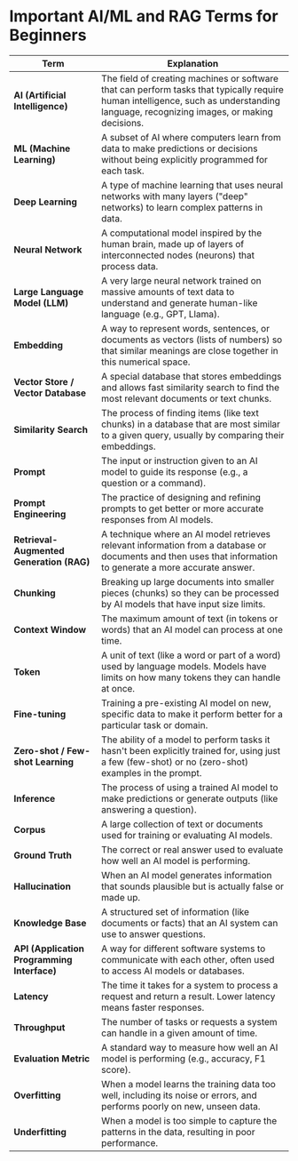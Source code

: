 # Important AI/ML and RAG Terms for Beginners

| Term                | Explanation |
|---------------------|-------------|
| **AI (Artificial Intelligence)** | The field of creating machines or software that can perform tasks that typically require human intelligence, such as understanding language, recognizing images, or making decisions. |
| **ML (Machine Learning)** | A subset of AI where computers learn from data to make predictions or decisions without being explicitly programmed for each task. |
| **Deep Learning**   | A type of machine learning that uses neural networks with many layers ("deep" networks) to learn complex patterns in data. |
| **Neural Network**  | A computational model inspired by the human brain, made up of layers of interconnected nodes (neurons) that process data. |
| **Large Language Model (LLM)** | A very large neural network trained on massive amounts of text data to understand and generate human-like language (e.g., GPT, Llama). |
| **Embedding**       | A way to represent words, sentences, or documents as vectors (lists of numbers) so that similar meanings are close together in this numerical space. |
| **Vector Store / Vector Database** | A special database that stores embeddings and allows fast similarity search to find the most relevant documents or text chunks. |
| **Similarity Search** | The process of finding items (like text chunks) in a database that are most similar to a given query, usually by comparing their embeddings. |
| **Prompt**          | The input or instruction given to an AI model to guide its response (e.g., a question or a command). |
| **Prompt Engineering** | The practice of designing and refining prompts to get better or more accurate responses from AI models. |
| **Retrieval-Augmented Generation (RAG)** | A technique where an AI model retrieves relevant information from a database or documents and then uses that information to generate a more accurate answer. |
| **Chunking**        | Breaking up large documents into smaller pieces (chunks) so they can be processed by AI models that have input size limits. |
| **Context Window**  | The maximum amount of text (in tokens or words) that an AI model can process at one time. |
| **Token**           | A unit of text (like a word or part of a word) used by language models. Models have limits on how many tokens they can handle at once. |
| **Fine-tuning**     | Training a pre-existing AI model on new, specific data to make it perform better for a particular task or domain. |
| **Zero-shot / Few-shot Learning** | The ability of a model to perform tasks it hasn't been explicitly trained for, using just a few (few-shot) or no (zero-shot) examples in the prompt. |
| **Inference**       | The process of using a trained AI model to make predictions or generate outputs (like answering a question). |
| **Corpus**          | A large collection of text or documents used for training or evaluating AI models. |
| **Ground Truth**    | The correct or real answer used to evaluate how well an AI model is performing. |
| **Hallucination**   | When an AI model generates information that sounds plausible but is actually false or made up. |
| **Knowledge Base**  | A structured set of information (like documents or facts) that an AI system can use to answer questions. |
| **API (Application Programming Interface)** | A way for different software systems to communicate with each other, often used to access AI models or databases. |
| **Latency**         | The time it takes for a system to process a request and return a result. Lower latency means faster responses. |
| **Throughput**      | The number of tasks or requests a system can handle in a given amount of time. |
| **Evaluation Metric** | A standard way to measure how well an AI model is performing (e.g., accuracy, F1 score). |
| **Overfitting**     | When a model learns the training data too well, including its noise or errors, and performs poorly on new, unseen data. |
| **Underfitting**    | When a model is too simple to capture the patterns in the data, resulting in poor performance. | 